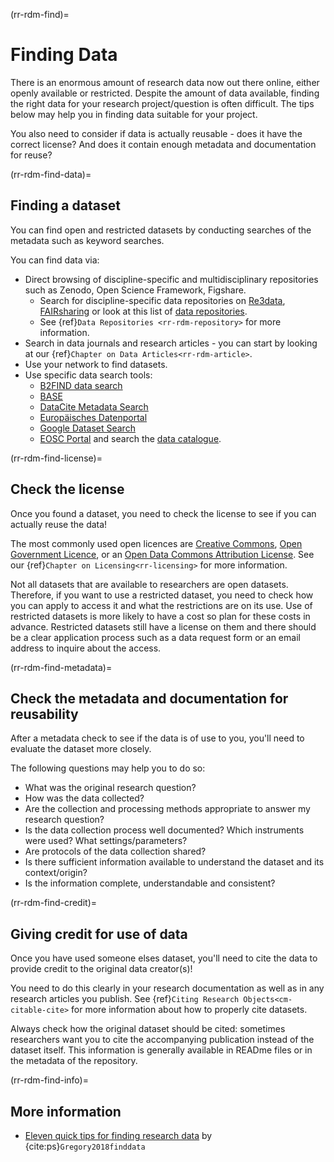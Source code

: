 (rr-rdm-find)=
# Finding Data

There is an enormous amount of research data now out there online, either openly available or restricted.
Despite the amount of data available, finding the right data for your research project/question is often difficult.
The tips below may help you in finding data suitable for your project.

You also need to consider if data is actually reusable - does it have the correct license?
And does it contain enough metadata and documentation for reuse?

(rr-rdm-find-data)=
## Finding a dataset

You can find open and restricted datasets by conducting searches of the metadata such as keyword searches.

You can find data via:
* Direct browsing of discipline-specific and multidisciplinary repositories such as Zenodo, Open Science Framework, Figshare.
    * Search for discipline-specific data repositories on [Re3data](https://www.re3data.org/), [FAIRsharing](https://fairsharing.org/) or look at this list of [data repositories](https://oad.simmons.edu/oadwiki/Data_repositories).
    * See {ref}`Data Repositories <rr-rdm-repository>` for more information.
* Search in data journals and research articles - you can start by looking at our {ref}`Chapter on Data Articles<rr-rdm-article>`.
* Use your network to find datasets.
* Use specific data search tools:
    * [B2FIND data search](http://b2find.eudat.eu/)
    * [BASE](https://www.base-search.net/)
    * [DataCite Metadata Search](https://search.datacite.org/)
    * [Europäisches Datenportal](https://www.europeandataportal.eu/de)
    * [Google Dataset Search](https://datasetsearch.research.google.com/)
    * [EOSC Portal](https://eosc-portal.eu/) and search the [data catalogue](https://search.marketplace.eosc-portal.eu/search/dataset?q=*&standard=true&exact=false&radioValueAuthor=A&radioValueExact=A&radioValueTitle=A&radioValueKeyword=A).

(rr-rdm-find-license)=
## Check the license

Once you found a dataset, you need to check the license to see if you can actually reuse the data!

The most commonly used open licences are [Creative Commons](https://creativecommons.org/choose/), [Open Government Licence](http://www.nationalarchives.gov.uk/doc/open-government-licence/version/3/), or an [Open Data Commons Attribution License](https://opendatacommons.org/licenses/by/index.html).
See our {ref}`Chapter on Licensing<rr-licensing>` for more information.

Not all datasets that are available to researchers are open datasets.
Therefore, if you want to use a restricted dataset, you need to check how you can apply to access it and what the restrictions are on its use.
Use of restricted datasets is more likely to have a cost so plan for these costs in advance.
Restricted datasets still have a license on them and there should be a clear application process such as a data request form or an email address to inquire about the access.

(rr-rdm-find-metadata)=
## Check the metadata and documentation for reusability

After a metadata check to see if the data is of use to you, you'll need to evaluate the dataset more closely.

The following questions may help you to do so:

* What was the original research question?
* How was the data collected?
* Are the collection and processing methods appropriate to answer my research question?
* Is the data collection process well documented? Which instruments were used? What settings/parameters?
* Are protocols of the data collection shared?
* Is there sufficient information available to understand the dataset and its context/origin?
* Is the information complete, understandable and consistent?

(rr-rdm-find-credit)=
## Giving credit for use of data

Once you have used someone elses dataset, you'll need to cite the data to provide credit to the original data creator(s)!

You need to do this clearly in your research documentation as well as in any research articles you publish.
See {ref}`Citing Research Objects<cm-citable-cite>` for more information about how to properly cite datasets.

Always check how the original dataset should be cited: sometimes researchers want you to cite the accompanying publication instead of the dataset itself.
This information is generally available in READme files or in the metadata of the repository.


(rr-rdm-find-info)=
## More information

* [Eleven quick tips for finding research data](https://doi.org/10.1371/journal.pcbi.1006038) by {cite:ps}`Gregory2018finddata`

